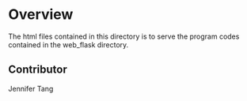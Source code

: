 # Overview #
The html files contained in this directory is to serve the program codes contained in the web_flask directory.  

## Contributor ##
Jennifer Tang  
